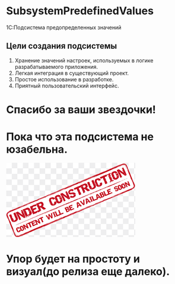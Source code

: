 # SubsystemPredefinedValues
1С:Подсистема предопределенных значений

## Цели создания подсистемы
1. Хранение значений настроек, используемых в логике разрабатываемого приложения.
2. Легкая интеграция в существующий проект.
3. Простое использование в разработке.
4. Приятный пользовательский интерфейс.


# Спасибо за ваши звездочки! 
# Пока что эта подсистема не юзабельна.
![plot](./Docs/under-construction.png)
# Упор будет на простоту и визуал(до релиза еще далеко).
